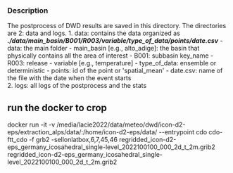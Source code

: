 ### Description
The postprocess of DWD results are saved in this directory.
The directories are 2: data and logs.
	1. data: contains the data organized as ***./data/main_basin/B001/R003/variable/type_of_data/points/date.csv***
		- data: the main folder
		- main_basin [e.g., alto_adige]: the basin that physically contains all the area of interest
		- B001: subbasin key_name
		- R003: release
		- variable [e.g., temperature]
		- type_of_data: ensemble or deterministic
		- points: id of the point or 'spatial_mean'
		- date.csv: name of the file with the date when the event starts  
	2. logs: all logs of the postprocess and the stats
## run the docker to crop
docker run -it -v /media/lacie2022/data/meteo/dwd/icon-d2-eps/extraction_alps/data/:/home/icon-d2-eps/data/ --entrypoint cdo cdo-ftt_cdo -f grb2 -sellonlatbox,6,7,45,46 regridded_icon-d2-eps_germany_icosahedral_single-level_2022100100_000_2d_t_2m.grib2 regridded_icon-d2-eps_germany_icosahedral_single-level_2022100100_000_2d_t_2m.grib2
